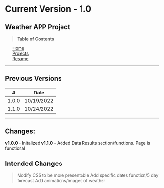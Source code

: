 # Current Version - 1.0

## Weather APP Project

> **Table of Contents**

&nbsp;&nbsp;&nbsp;&nbsp;&nbsp;&nbsp;[Home](../README.md)  
&nbsp;&nbsp;&nbsp;&nbsp;&nbsp;&nbsp;[Projects](../README.md)  
&nbsp;&nbsp;&nbsp;&nbsp;&nbsp;&nbsp;[Resume](../Resume/README.md)

---

## Previous Versions

| #     | Date       |
| ----- | ---------- |
| 1.0.0 | 10/19/2022 |
| 1.1.0 | 10/24/2022 |

---

## Changes:

**v1.0.0** - Initalized
**v1.1.0** - Added Data Results section/functions. Page is functional

## Intended Changes

> Modify CSS to be more presentable
> Add specific dates function/5 day forecast
> Add animations/images of weather
